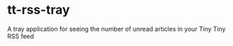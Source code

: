 # tt-rss-tray
A tray application for seeing the number of unread articles in your Tiny Tiny RSS feed
